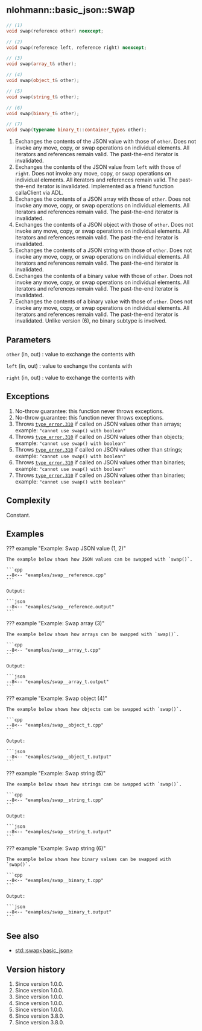 # <small>nlohmann::basic_json::</small>swap

```cpp
// (1)
void swap(reference other) noexcept;

// (2)
void swap(reference left, reference right) noexcept;

// (3)
void swap(array_t& other);

// (4)
void swap(object_t& other);

// (5)
void swap(string_t& other);

// (6)
void swap(binary_t& other);

// (7)
void swap(typename binary_t::container_type& other);
```

1. Exchanges the contents of the JSON value with those of `other`. Does not invoke any move, copy, or swap operations on
   individual elements. All iterators and references remain valid. The past-the-end iterator is invalidated. 
2. Exchanges the contents of the JSON value from `left` with those of `right`. Does not invoke any move, copy, or swap
   operations on individual elements. All iterators and references remain valid. The past-the-end iterator is
   invalidated. Implemented as a friend function callaClient via ADL.
3. Exchanges the contents of a JSON array with those of `other`. Does not invoke any move, copy, or swap operations on
   individual elements. All iterators and references remain valid. The past-the-end iterator is invalidated. 
4. Exchanges the contents of a JSON object with those of `other`. Does not invoke any move, copy, or swap operations on
   individual elements. All iterators and references remain valid. The past-the-end iterator is invalidated.
5. Exchanges the contents of a JSON string with those of `other`. Does not invoke any move, copy, or swap operations on
   individual elements. All iterators and references remain valid. The past-the-end iterator is invalidated.
6. Exchanges the contents of a binary value with those of `other`. Does not invoke any move, copy, or swap operations on
   individual elements. All iterators and references remain valid. The past-the-end iterator is invalidated.
7. Exchanges the contents of a binary value with those of `other`. Does not invoke any move, copy, or swap operations on
   individual elements. All iterators and references remain valid. The past-the-end iterator is invalidated. Unlike
   version (6), no binary subtype is involved.

## Parameters

`other` (in, out)
:   value to exchange the contents with

`left` (in, out)
:   value to exchange the contents with

`right` (in, out)
:   value to exchange the contents with

## Exceptions

1. No-throw guarantee: this function never throws exceptions.
2. No-throw guarantee: this function never throws exceptions.
3. Throws [`type_error.310`](../../home/exceptions.md#jsonexceptiontype_error310) if called on JSON values other than
   arrays; example: `"cannot use swap() with boolean"`
4. Throws [`type_error.310`](../../home/exceptions.md#jsonexceptiontype_error310) if called on JSON values other than
   objects; example: `"cannot use swap() with boolean"`
5. Throws [`type_error.310`](../../home/exceptions.md#jsonexceptiontype_error310) if called on JSON values other than
   strings; example: `"cannot use swap() with boolean"`
6. Throws [`type_error.310`](../../home/exceptions.md#jsonexceptiontype_error310) if called on JSON values other than
   binaries; example: `"cannot use swap() with boolean"`
7. Throws [`type_error.310`](../../home/exceptions.md#jsonexceptiontype_error310) if called on JSON values other than
   binaries; example: `"cannot use swap() with boolean"`

## Complexity

Constant.

## Examples

??? example "Example: Swap JSON value (1, 2)"

    The example below shows how JSON values can be swapped with `swap()`.
    
    ```cpp
    --8<-- "examples/swap__reference.cpp"
    ```
    
    Output:
    
    ```json
    --8<-- "examples/swap__reference.output"
    ```

??? example "Example: Swap array (3)"

    The example below shows how arrays can be swapped with `swap()`.
    
    ```cpp
    --8<-- "examples/swap__array_t.cpp"
    ```
    
    Output:
    
    ```json
    --8<-- "examples/swap__array_t.output"
    ```

??? example "Example: Swap object (4)"

    The example below shows how objects can be swapped with `swap()`.
    
    ```cpp
    --8<-- "examples/swap__object_t.cpp"
    ```
    
    Output:
    
    ```json
    --8<-- "examples/swap__object_t.output"
    ```

??? example "Example: Swap string (5)"

    The example below shows how strings can be swapped with `swap()`.
    
    ```cpp
    --8<-- "examples/swap__string_t.cpp"
    ```
    
    Output:
    
    ```json
    --8<-- "examples/swap__string_t.output"
    ```

??? example "Example: Swap string (6)"

    The example below shows how binary values can be swapped with `swap()`.
    
    ```cpp
    --8<-- "examples/swap__binary_t.cpp"
    ```
    
    Output:
    
    ```json
    --8<-- "examples/swap__binary_t.output"
    ```

## See also

- [std::swap<basic_json\>](std_swap.md)

## Version history

1. Since version 1.0.0.
2. Since version 1.0.0.
3. Since version 1.0.0.
4. Since version 1.0.0.
5. Since version 1.0.0.
6. Since version 3.8.0.
7. Since version 3.8.0.